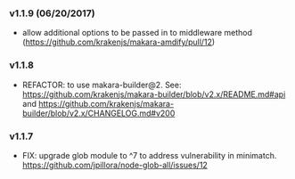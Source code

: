 ### v1.1.9 (06/20/2017)

- allow additional options to be passed in to middleware method (https://github.com/krakenjs/makara-amdify/pull/12)

### v1.1.8

* REFACTOR: to use makara-builder@2. See: https://github.com/krakenjs/makara-builder/blob/v2.x/README.md#api and https://github.com/krakenjs/makara-builder/blob/v2.x/CHANGELOG.md#v200

### v1.1.7

* FIX: upgrade glob module to ^7 to address vulnerability in minimatch. https://github.com/jpillora/node-glob-all/issues/12

